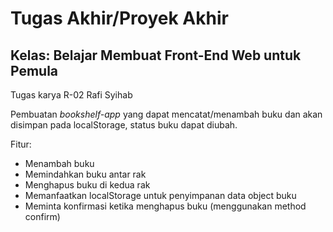 # Tugas Akhir/Proyek Akhir
## Kelas: Belajar Membuat Front-End Web untuk Pemula

Tugas karya R-02 Rafi Syihab

Pembuatan _bookshelf-app_ yang dapat mencatat/menambah buku dan akan disimpan pada localStorage, status buku dapat diubah.

Fitur:
- Menambah buku
- Memindahkan buku antar rak
- Menghapus buku di kedua rak
- Memanfaatkan localStorage untuk penyimpanan data object buku
- Meminta konfirmasi ketika menghapus buku (menggunakan method confirm)